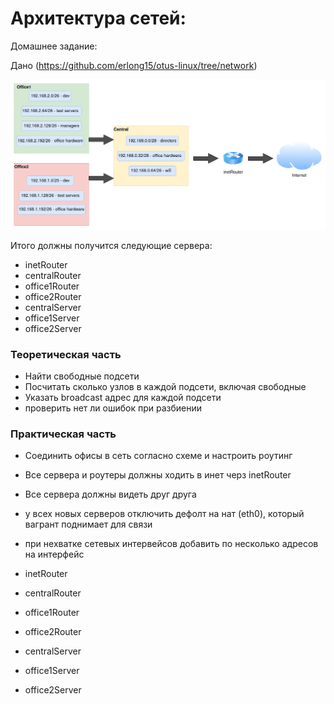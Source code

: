 # Архитектура сетей:

Домашнее задание:

Дано (https://github.com/erlong15/otus-linux/tree/network) 

![Lab](images/Lab.png)

Итого должны получится следующие сервера:

*    inetRouter
*    centralRouter
*    office1Router
*    office2Router
*    centralServer
*    office1Server
*    office2Server



### Теоретическая часть

*    Найти свободные подсети
*    Посчитать сколько узлов в каждой подсети, включая свободные
*    Указать broadcast адрес для каждой подсети
*    проверить нет ли ошибок при разбиении

### Практическая часть

*    Соединить офисы в сеть согласно схеме и настроить роутинг
*    Все сервера и роутеры должны ходить в инет черз inetRouter
*    Все сервера должны видеть друг друга
*    у всех новых серверов отключить дефолт на нат (eth0), который вагрант поднимает для связи
*    при нехватке сетевых интервейсов добавить по несколько адресов на интерфейс

*    inetRouter     
*    centralRouter  
*    office1Router  
*    office2Router  
*    centralServer  
*    office1Server  
*    office2Server  
